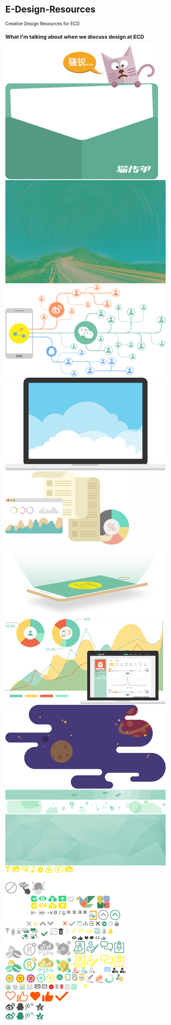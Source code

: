 # E-Design-Resources
Creative Design Resources for ECD

### What I'm talking about when we discuss design at ECD

<img src="./sorry.png">
<img src="./SkyBG.jpg">

<img src="./home/link.png">
<img src="./home/laptop.png">
<img src="./home/data.png">
<img src="./home/iphone.png">
<img src="./home/stat.png">
<img src="./home/space.png">


<img src="./my-flyers-top.png">

<img src="./plaza-top.png">
<img src="./user-intro.png">


<img src="./sprite-2.png">
